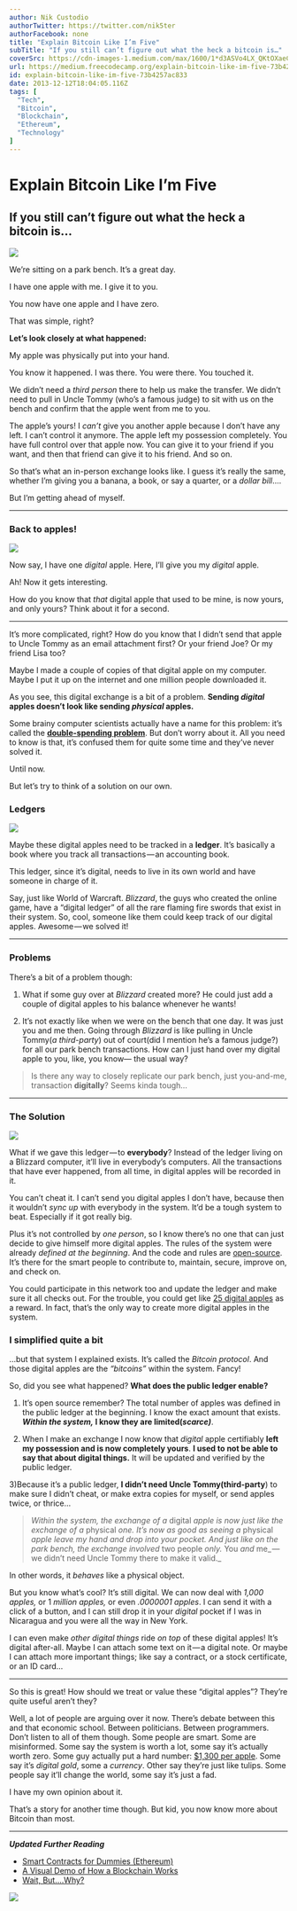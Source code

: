 ```yaml
---
author: Nik Custodio
authorTwitter: https://twitter.com/nik5ter
authorFacebook: none
title: "Explain Bitcoin Like I’m Five"
subTitle: "If you still can’t figure out what the heck a bitcoin is…"
coverSrc: https://cdn-images-1.medium.com/max/1600/1*d3ASVo4LX_QKtOXaeCdWmg.jpeg
url: https://medium.freecodecamp.org/explain-bitcoin-like-im-five-73b4257ac833
id: explain-bitcoin-like-im-five-73b4257ac833
date: 2013-12-12T18:04:05.116Z
tags: [
  "Tech",
  "Bitcoin",
  "Blockchain",
  "Ethereum",
  "Technology"
]
---
```

# Explain Bitcoin Like I’m Five

## If you still can’t figure out what the heck a bitcoin is…



![](https://cdn-images-1.medium.com/max/1600/1*d3ASVo4LX_QKtOXaeCdWmg.jpeg)



We’re sitting on a park bench. It’s a great day.

I have one apple with me. I give it to you.

You now have one apple and I have zero.

That was simple, right?

**Let’s look closely at what happened:**

My apple was physically put into your hand.

You know it happened. I was there. You were there. You touched it.

We didn’t need a _third person_ there to help us make the transfer. We didn’t need to pull in Uncle Tommy (who’s a famous judge) to sit with us on the bench and confirm that the apple went from me to you.

The apple’s yours! I _can’t_ give you another apple because I don’t have any left. I can’t control it anymore. The apple left my possession completely. You have full control over that apple now. You can give it to your friend if you want, and then that friend can give it to his friend. And so on.

So that’s what an in-person exchange looks like. I guess it’s really the same, whether I’m giving you a banana, a book, or say a quarter, or a _dollar bill_….

But I’m getting ahead of myself.











* * *







### Back to apples!



![](https://cdn-images-1.medium.com/max/1600/1*XfYdSLPWgOrBAX9d6GhJDw.jpeg)



Now say, I have one _digital_ apple. Here, I’ll give you my _digital_ apple.

Ah! Now it gets interesting.

How do you know that _that_ digital apple that used to be mine, is now yours, and only yours? Think about it for a second.











* * *







It’s more complicated, right? How do you know that I didn’t send that apple to Uncle Tommy as an email attachment first? Or your friend Joe? Or my friend Lisa too?

Maybe I made a couple of copies of that digital apple on my computer. Maybe I put it up on the internet and one million people downloaded it.

As you see, this digital exchange is a bit of a problem. **Sending _digital_ apples doesn’t look like sending _physical_ apples.**

Some brainy computer scientists actually have a name for this problem: it’s called the [**double-spending problem**](http://blogs.cornell.edu/info4220/2013/03/29/bitcoin-and-the-double-spending-problem/). But don’t worry about it. All you need to know is that, it’s confused them for quite some time and they’ve never solved it.

Until now.

But let’s try to think of a solution on our own.

### Ledgers



![](https://cdn-images-1.medium.com/max/1600/1*QwB9iJE4R7ndvA7kHt3Tbw.jpeg)



Maybe these digital apples need to be tracked in a **ledger**. It’s basically a book where you track all transactions — an accounting book.

This ledger, since it’s digital, needs to live in its own world and have someone in charge of it.

Say, just like World of Warcraft. _Blizzard_, the guys who created the online game, have a “digital ledger” of all the rare flaming fire swords that exist in their system. So, cool, someone like them could keep track of our digital apples. Awesome — we solved it!











* * *







### Problems

There’s a bit of a problem though:

1) What if some guy over at _Blizzard_ created more? He could just add a couple of digital apples to his balance whenever he wants!

2) It’s not exactly like when we were on the bench that one day. It was just you and me then. Going through _Blizzard_ is like pulling in Uncle Tommy(_a third-party_) out of court(did I mention he’s a famous judge?) for all our park bench transactions. How can I just hand over my digital apple to you, like, you know— the usual way?

> Is there any way to closely replicate our park bench, just you-and-me, transaction **digitally**? Seems kinda tough…











* * *







### The Solution



![](https://cdn-images-1.medium.com/max/1600/1*4JGxA3T6jKlzzCnTB3N-Dw.gif)



What if we gave this ledger — to **everybody**? Instead of the ledger living on a Blizzard computer, it’ll live in everybody’s computers. All the transactions that have ever happened, from all time, in digital apples will be recorded in it.

You can’t cheat it. I can’t send you digital apples I don’t have, because then it wouldn’t _sync up_ with everybody in the system. It’d be a tough system to beat. Especially if it got really big.

Plus it’s not controlled by _one person_, so I know there’s no one that can just decide to give himself more digital apples. The rules of the system were already _defined at the beginning_. And the code and rules are [open-source](http://en.wikipedia.org/wiki/Open_source). It’s there for the smart people to contribute to, maintain, secure, improve on, and check on.

You could participate in this network too and update the ledger and make sure it all checks out. For the trouble, you could get like [25 digital apples](https://www.weusecoins.com/en/mining-guide) as a reward. In fact, that’s the only way to create more digital apples in the system.

### I simplified quite a bit

…but that system I explained exists. It’s called the _Bitcoin protocol_. And those digital apples are the _“bitcoins”_ within the system. Fancy!

So, did you see what happened? **What does the public ledger enable?**

1) It’s open source remember? The total number of apples was defined in the public ledger at the beginning. I know the exact amount that exists. **_Within the system,_ I know they are limited(_scarce)_**.

2) When I make an exchange I now know that _digital_ apple certifiably **left my possession and is now completely yours**. **I used to not be able to say that about digital things.** It will be updated and verified by the public ledger.

3)Because it’s a public ledger, **I didn’t need Uncle Tommy(third-party**) to make sure I didn’t cheat, or make extra copies for myself, or send apples twice, or thrice…

> _Within the system, the exchange of a_ digital _apple is now just like the exchange of a_ physical _one. It’s now as good as seeing a_ physical _apple leave my hand and drop into your pocket. And just like on the park bench, the exchange involved_ two people _only._ You _and_ me_ — we didn’t need Uncle Tommy there to make it valid._

In other words, it _behaves_ like a physical object.

But you know what’s cool? It’s still digital. We can now deal with _1,000 apples,_ or 1 _million apples,_ or even _.0000001 apples_. I can send it with a click of a button, and I can still drop it in your _digital_ pocket if I was in Nicaragua and you were all the way in New York.

I can even make _other digital things_ ride _on top_ of these digital apples! It’s digital after-all. Maybe I can attach some text on it — a digital note. Or maybe I can attach more important things; like say a contract, or a stock certificate, or an ID card…











* * *







So this is great! How should we treat or value these “digital apples”? They’re quite useful aren’t they?

Well, a lot of people are arguing over it now. There’s debate between this and that economic school. Between politicians. Between programmers. Don’t listen to all of them though. Some people are smart. Some are misinformed. Some say the system is worth a lot, some say it’s actually worth zero. Some guy actually put a hard number: [$1,300 per apple](http://www.forbes.com/sites/kashmirhill/2013/12/05/bank-of-america-analysts-say-bitcoins-value-is-1300/). Some say it’s _digital gold_, some a _currency_. Other say they’re just like tulips. Some people say it’ll change the world, some say it’s just a fad.

I have my own opinion about it.

That’s a story for another time though. But kid, you now know more about Bitcoin than most.











* * *







**_Updated Further Reading_**

*   [Smart Contracts for Dummies (Ethereum)](https://medium.com/@nik5ter/smart-contracts-for-dummies-a1ba1e0b9575)
*   [A Visual Demo of How a Blockchain Works](https://youtu.be/_160oMzblY8)
*   [Wait, But….Why?](http://nikcustodio.tumblr.com/post/150500263430/why-blockchains-an-eli21)



![](https://cdn-images-1.medium.com/max/1600/1*2UQq8CuqaNOdfiL_kwue5g.png)










